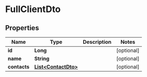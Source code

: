 

# FullClientDto

## Properties

Name | Type | Description | Notes
------------ | ------------- | ------------- | -------------
**id** | **Long** |  |  [optional]
**name** | **String** |  |  [optional]
**contacts** | [**List&lt;ContactDto&gt;**](ContactDto.md) |  |  [optional]



